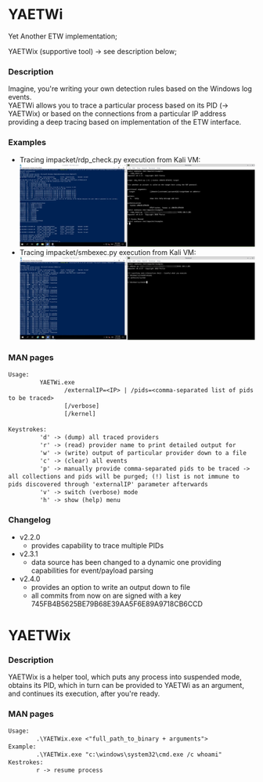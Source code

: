 # YAETWi

Yet Another ETW implementation;

YAETWix (supportive tool) -> see description below;

### Description
Imagine, you're writing your own detection rules based on the Windows log events.\
YAETWi allows you to trace a particular process based on its PID (-> YAETWix) or based on the connections from a particular IP address providing a deep tracing based on implementation of the ETW interface. 

### Examples
- Tracing impacket/rdp_check.py execution from Kali VM:
![rdp_check.py_test](./_README/01_testing_impacket_rdp_check.py.png)
- Tracing impacket/smbexec.py execution from Kali VM:
![smbexec.py_test](./_README/02_testing_impacket_smbexec.py.png)

### MAN pages
```
Usage:
         YAETWi.exe
                /externalIP=<IP> | /pids=<comma-separated list of pids to be traced>
                [/verbose]
                [/kernel]

Keystrokes:
         'd' -> (dump) all traced providers
         'r' -> (read) provider name to print detailed output for
		 'w' -> (write) output of particular provider down to a file
         'c' -> (clear) all events
         'p' -> manually provide comma-separated pids to be traced -> all collections and pids will be purged; (!) list is not immune to pids discovered through 'externalIP' parameter afterwards
         'v' -> switch (verbose) mode
         'h' -> show (help) menu
```

### Changelog
* v2.2.0 
  * provides capability to trace multiple PIDs
* v2.3.1
  * data source has been changed to a dynamic one providing capabilities for event/payload parsing
* v2.4.0
  * provides an option to write an output down to file
  * all commits from now on are signed with a key 745FB4B5625BE79B68E39AA5F6E89A9718CB6CCD

# YAETWix

### Description
YAETWix is a helper tool, which puts any process into suspended mode, obtains its PID, which in turn can be provided to YAETWi as an argument, and continues its execution, after you're ready.

### MAN pages
```
Usage:
        .\YAETWix.exe <"full_path_to_binary + arguments">
Example:
        .\YAETWix.exe "c:\windows\system32\cmd.exe /c whoami"
Kestrokes:
        r -> resume process
```
